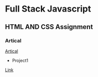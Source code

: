# Full Stack Javascript

## HTML AND CSS Assignment


### Artical
[Artical](https://hashnode.com/@Sbhandari2608)

* Project1

[Link](./HtmlAndCss%20Assignment/FSJS%202.0%20Project%2001/)



